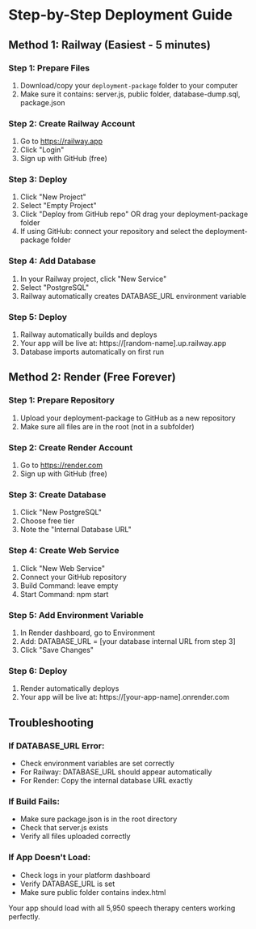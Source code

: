 # Step-by-Step Deployment Guide

## Method 1: Railway (Easiest - 5 minutes)

### Step 1: Prepare Files
1. Download/copy your `deployment-package` folder to your computer
2. Make sure it contains: server.js, public folder, database-dump.sql, package.json

### Step 2: Create Railway Account
1. Go to https://railway.app
2. Click "Login" 
3. Sign up with GitHub (free)

### Step 3: Deploy
1. Click "New Project"
2. Select "Empty Project"
3. Click "Deploy from GitHub repo" OR drag your deployment-package folder
4. If using GitHub: connect your repository and select the deployment-package folder

### Step 4: Add Database
1. In your Railway project, click "New Service"
2. Select "PostgreSQL"
3. Railway automatically creates DATABASE_URL environment variable

### Step 5: Deploy
1. Railway automatically builds and deploys
2. Your app will be live at: https://[random-name].up.railway.app
3. Database imports automatically on first run

## Method 2: Render (Free Forever)

### Step 1: Prepare Repository
1. Upload your deployment-package to GitHub as a new repository
2. Make sure all files are in the root (not in a subfolder)

### Step 2: Create Render Account
1. Go to https://render.com
2. Sign up with GitHub (free)

### Step 3: Create Database
1. Click "New PostgreSQL"
2. Choose free tier
3. Note the "Internal Database URL"

### Step 4: Create Web Service
1. Click "New Web Service"
2. Connect your GitHub repository
3. Build Command: leave empty
4. Start Command: npm start

### Step 5: Add Environment Variable
1. In Render dashboard, go to Environment
2. Add: DATABASE_URL = [your database internal URL from step 3]
3. Click "Save Changes"

### Step 6: Deploy
1. Render automatically deploys
2. Your app will be live at: https://[your-app-name].onrender.com

## Troubleshooting

### If DATABASE_URL Error:
- Check environment variables are set correctly
- For Railway: DATABASE_URL should appear automatically
- For Render: Copy the internal database URL exactly

### If Build Fails:
- Make sure package.json is in the root directory
- Check that server.js exists
- Verify all files uploaded correctly

### If App Doesn't Load:
- Check logs in your platform dashboard
- Verify DATABASE_URL is set
- Make sure public folder contains index.html

Your app should load with all 5,950 speech therapy centers working perfectly.